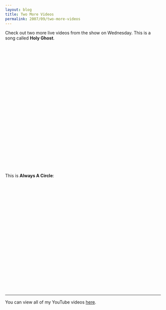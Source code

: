 ```yaml
---
layout: blog
title: Two More Videos
permalink: 2007/09/two-more-videos
---
```


<p>Check out two more live videos from the show on Wednesday. This is a song called <b>Holy Ghost</b>.</p>
<object width="425" height="350"> <param name="movie" value="http://www.youtube.com/v/Ayr_dF6CXkw" />  <embed src="http://www.youtube.com/v/Ayr_dF6CXkw" type="application/x-shockwave-flash" width="425" height="350"> </embed> </object><p><br /><br />
<br />This is <b>Always A Circle</b>:</p>
<object width="425" height="350"> <param name="movie" value="http://www.youtube.com/v/xsZ-eyNBzX4" />  <embed src="http://www.youtube.com/v/xsZ-eyNBzX4" type="application/x-shockwave-flash" width="425" height="350"> </embed> </object><hr />
You can view all of my YouTube videos <a href="http://www.youtube.com/user/kristeraxel">here</a>.

